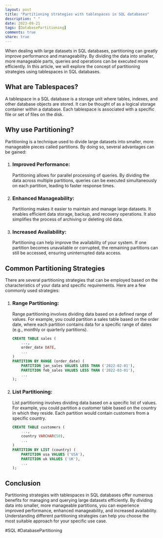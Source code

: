 ```yaml
---
layout: post
title: "Partitioning strategies with tablespaces in SQL databases"
description: " "
date: 2023-09-21
tags: [DatabasePartitioning]
comments: true
share: true
---
```


When dealing with large datasets in SQL databases, partitioning can greatly improve performance and manageability. By dividing the data into smaller, more manageable parts, queries and operations can be executed more efficiently. In this article, we will explore the concept of partitioning strategies using tablespaces in SQL databases.

## What are Tablespaces?

A tablespace in a SQL database is a storage unit where tables, indexes, and other database objects are stored. It can be thought of as a logical storage container within a database. Each tablespace is associated with a specific file or set of files on the disk.

## Why use Partitioning?

Partitioning is a technique used to divide large datasets into smaller, more manageable pieces called partitions. By doing so, several advantages can be gained:

1. ### Improved Performance:
   Partitioning allows for parallel processing of queries. By dividing the data across multiple partitions, queries can be executed simultaneously on each partition, leading to faster response times.

2. ### Enhanced Manageability:
   Partitioning makes it easier to maintain and manage large datasets. It enables efficient data storage, backup, and recovery operations. It also simplifies the process of archiving or deleting old data.

3. ### Increased Availability:
   Partitioning can help improve the availability of your system. If one partition becomes unavailable or corrupted, the remaining partitions can still be accessed, ensuring uninterrupted data access.

## Common Partitioning Strategies

There are several partitioning strategies that can be employed based on the characteristics of your data and specific requirements. Here are a few commonly used strategies:

1. ### Range Partitioning:
   Range partitioning involves dividing data based on a defined range of values. For example, you could partition a sales table based on the order date, where each partition contains data for a specific range of dates (e.g., monthly or quarterly partitions).

   ```sql
   CREATE TABLE sales (
       ...,
       order_date DATE,
       ...
   )
   PARTITION BY RANGE (order_date) (
       PARTITION jan_sales VALUES LESS THAN ('2022-02-01'),
       PARTITION feb_sales VALUES LESS THAN ('2022-03-01'),
       ...
   );
   ```

2. ### List Partitioning:
   List partitioning involves dividing data based on a specific list of values. For example, you could partition a customer table based on the country in which they reside. Each partition would contain customers from a specific country.

   ```sql
   CREATE TABLE customers (
       ...,
       country VARCHAR(50),
       ...
   )
   PARTITION BY LIST (country) (
       PARTITION usa VALUES ('USA'),
       PARTITION uk VALUES ('UK'),
       ...
   );
   ```

## Conclusion

Partitioning strategies with tablespaces in SQL databases offer numerous benefits for managing and querying large datasets efficiently. By dividing data into smaller, more manageable partitions, you can experience improved performance, enhanced manageability, and increased availability. Understanding different partitioning strategies can help you choose the most suitable approach for your specific use case.

#SQL #DatabasePartitioning